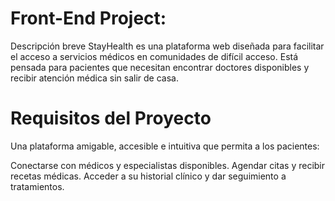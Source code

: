 # Front-End Project:

Descripción breve StayHealth es una plataforma web diseñada para facilitar el acceso a servicios médicos en comunidades de difícil acceso. Está pensada para pacientes que necesitan encontrar doctores disponibles y recibir atención médica sin salir de casa.

# Requisitos del Proyecto

Una plataforma amigable, accesible e intuitiva que permita a los pacientes:

Conectarse con médicos y especialistas disponibles. Agendar citas y recibir recetas médicas. Acceder a su historial clínico y dar seguimiento a tratamientos.



